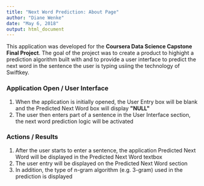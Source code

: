 ```yaml
---
title: "Next Word Prediction: About Page"
author: "Diane Wenke"
date: "May 6, 2018"
output: html_document
---
```


This application was developed for the **Coursera Data Science Capstone Final Project**. The goal of the project was to create a product to highight a prediction algorithm built
with and to provide a user interface to predict the next word in the sentence the user is typing usiing the technology of Swiftkey.

### Application Open / User Interface
1. When the application is initially opened, the User Entry box will be blank and the Predicted Next Word box will display **"NULL"** 
2. The user then enters part of a sentence in the User Interface section, the next word prediction logic will be activated

### Actions / Results
1. After the user starts to enter a sentence, the application Predicted Next Word will be displayed in the Predicted Next Word textbox
2. The user entry will be displayed on the Predicted Next Word section
3. In addition, the type of n-gram algorithm (e.g. 3-gram) used in the prediction is displayed

